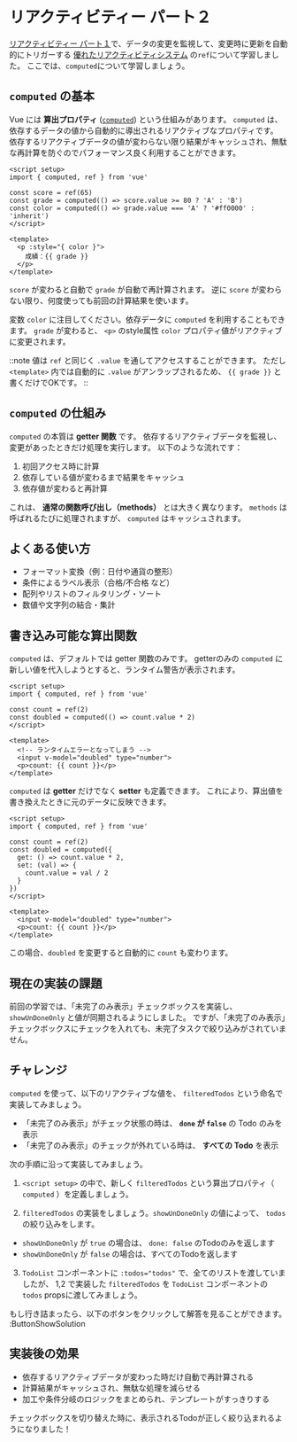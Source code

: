 # リアクティビティー パート２

[リアクティビティー パート１](reactivity-1)で、データの変更を監視して、変更時に更新を自動的にトリガーする [優れたリアクティビティシステム](https://ja.vuejs.org/guide/essentials/reactivity-fundamentals) の`ref`について学習しました。
ここでは、`computed`について学習しましょう。

## `computed` の基本

Vue には **算出プロパティ** ([`computed`](https://ja.vuejs.org/api/reactivity-core.html#computed)) という仕組みがあります。
`computed` は、依存するデータの値から自動的に導出されるリアクティブなプロパティです。
依存するリアクティブデータの値が変わらない限り結果がキャッシュされ、無駄な再計算を防ぐのでパフォーマンス良く利用することができます。

```vue
<script setup>
import { computed, ref } from 'vue'

const score = ref(65)
const grade = computed(() => score.value >= 80 ? 'A' : 'B')
const color = computed(() => grade.value === 'A' ? '#ff0000' : 'inherit')
</script>

<template>
  <p :style="{ color }">
    成績：{{ grade }}
  </p>
</template>
```

`score` が変わると自動で `grade` が自動で再計算されます。
逆に `score` が変わらない限り、何度使っても前回の計算結果を使います。

変数 `color` に注目してください。依存データに `computed` を利用することもできます。
`grade` が変わると、 `<p>` のstyle属性 `color` プロパティ値がリアクティブに変更されます。

::note
値は `ref` と同じく `.value` を通してアクセスすることができます。
ただし `<template>` 内では自動的に `.value` がアンラップされるため、 `{{ grade }}` と書くだけでOKです。
::

## `computed` の仕組み

`computed` の本質は **getter 関数** です。
依存するリアクティブデータを監視し、変更があったときだけ処理を実行します。
以下のような流れです：

1. 初回アクセス時に計算
2. 依存している値が変わるまで結果をキャッシュ
3. 依存値が変わると再計算

これは、 **通常の関数呼び出し（methods）** とは大きく異なります。 `methods` は呼ばれるたびに処理されますが、 `computed` はキャッシュされます。

## よくある使い方

- フォーマット変換（例：日付や通貨の整形）
- 条件によるラベル表示（合格/不合格 など）
- 配列やリストのフィルタリング・ソート
- 数値や文字列の結合・集計

## 書き込み可能な算出関数

`computed` は、デフォルトでは getter 関数のみです。
getterのみの `computed` に新しい値を代入しようとすると、ランタイム警告が表示されます。

```vue
<script setup>
import { computed, ref } from 'vue'

const count = ref(2)
const doubled = computed(() => count.value * 2)
</script>

<template>
  <!-- ランタイムエラーとなってしまう -->
  <input v-model="doubled" type="number">
  <p>count: {{ count }}</p>
</template>
```

`computed` は **getter** だけでなく **setter** も定義できます。
これにより、算出値を書き換えたときに元のデータに反映できます。

```vue
<script setup>
import { computed, ref } from 'vue'

const count = ref(2)
const doubled = computed({
  get: () => count.value * 2,
  set: (val) => {
    count.value = val / 2
  }
})
</script>

<template>
  <input v-model="doubled" type="number">
  <p>count: {{ count }}</p>
</template>
```

この場合、`doubled` を変更すると自動的に `count` も変わります。

## 現在の実装の課題

前回の学習では、「未完了のみ表示」チェックボックスを実装し、`showUnDoneOnly` と値が同期されるようにしました。
ですが、「未完了のみ表示」チェックボックスにチェックを入れても、未完了タスクで絞り込みがされていません。

## チャレンジ

`computed` を使って、以下のリアクティブな値を、 `filteredTodos` という命名で実装してみましょう。

- 「未完了のみ表示」がチェック状態の時は、 **`done` が `false`** の Todo のみを表示
- 「未完了のみ表示」のチェックが外れている時は、 **すべての Todo** を表示

次の手順に沿って実装してみましょう。

1. `<script setup>` の中で、新しく `filteredTodos` という算出プロパティ（ `computed` ）を定義しましょう。

2. `filteredTodos` の実装をしましょう。`showUnDoneOnly` の値によって、 `todos` の絞り込みをします。
  - `showUnDoneOnly` が `true` の場合は、 `done: false` のTodoのみを返します
  - `showUnDoneOnly` が `false` の場合は、すべてのTodoを返します

3. `TodoList` コンポーネントに `:todos="todos"` で、全てのリストを渡していましたが、
   1,2 で実装した `filteredTodos` を `TodoList` コンポーネントの `todos` propsに渡してみましょう。

もし行き詰まったら、以下のボタンをクリックして解答を見ることができます。
:ButtonShowSolution

## 実装後の効果

- 依存するリアクティブデータが変わった時だけ自動で再計算される
- 計算結果がキャッシュされ、無駄な処理を減らせる
- 加工や条件分岐のロジックをまとめられ、テンプレートがすっきりする

チェックボックスを切り替えた時に、表示されるTodoが正しく絞り込まれるようになりました！
